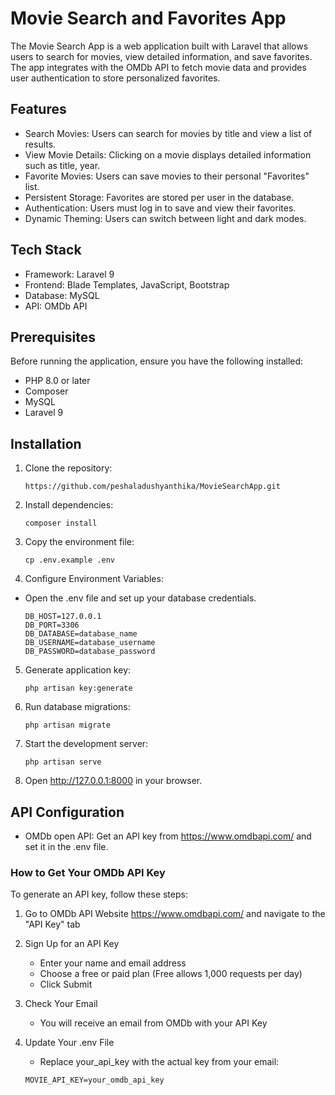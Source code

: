 
# Movie Search and Favorites App
The Movie Search App is a web application built with Laravel that allows users to search for movies, view detailed information, and save favorites. The app integrates with the OMDb API to fetch movie data and provides user authentication to store personalized favorites.

## Features

* Search Movies: Users can search for movies by title and view a list of results.
* View Movie Details: Clicking on a movie displays detailed information such as title, year.
* Favorite Movies: Users can save movies to their personal "Favorites" list.
* Persistent Storage: Favorites are stored per user in the database.
* Authentication: Users must log in to save and view their favorites.
* Dynamic Theming: Users can switch between light and dark modes.

## Tech Stack

* Framework: Laravel 9
* Frontend: Blade Templates, JavaScript, Bootstrap
* Database: MySQL
* API: OMDb API

## Prerequisites

Before running the application, ensure you have the following installed:

* PHP 8.0 or later
* Composer
* MySQL
* Laravel 9
  
## Installation

1. Clone the repository:
   
   ```https://github.com/peshaladushyanthika/MovieSearchApp.git```
2. Install dependencies:
   
   ```composer install```
3. Copy the environment file:
   
   ```cp .env.example .env```
   
4. Configure Environment Variables:
   
 * Open the .env file and set up your database credentials.
   
    ```DB_CONNECTION=mysql
    DB_HOST=127.0.0.1
    DB_PORT=3306
    DB_DATABASE=database_name
    DB_USERNAME=database_username
    DB_PASSWORD=database_password
   
5. Generate application key:

   ```php artisan key:generate```
   
6. Run database migrations:

   ```php artisan migrate```
   
7. Start the development server:

    ```php artisan serve```
    
8. Open http://127.0.0.1:8000 in your browser.

## API Configuration

* OMDb open API: Get an API key from https://www.omdbapi.com/ and set it in the .env file.

### How to Get Your OMDb API Key

To generate an API key, follow these steps: 
    
1. Go to OMDb API Website https://www.omdbapi.com/ and navigate to the "API Key" tab
2. Sign Up for an API Key
    - Enter your name and email address
    - Choose a free or paid plan (Free allows 1,000 requests per day)
    - Click Submit
3. Check Your Email
    - You will receive an email from OMDb with your API Key
4. Update Your .env File
    - Replace your_api_key with the actual key from your email:

    ```MOVIE_API_URL=https://www.omdbapi.com/
    MOVIE_API_KEY=your_omdb_api_key
